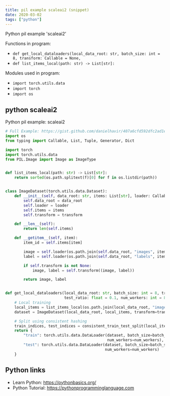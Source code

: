 ```yaml
---
title: pil example scaleai2 (snippet)
date: 2020-03-02
tags: ["python"]
---
```

Python pil example 'scaleai2'

Functions in program: 
* `def get_local_dataloaders(local_data_root: str, batch_size: int = 8, transform: Callable = None,`
* `def list_items_local(path: str) -> List[str]:`

Modules used in program: 
* `import torch.utils.data`
* `import torch`
* `import os`

## python scaleai2

Python pil example: scaleai2

```python
# Full Example: https://gist.github.com/danielhavir/407a6cfd592dfc2ad1e23a1ed3539e07
import os
from typing import Callable, List, Tuple, Generator, Dict

import torch
import torch.utils.data
from PIL.Image import Image as ImageType


def list_items_local(path: str) -> List[str]:
    return sorted(os.path.splitext(f)[0] for f in os.listdir(path))


class ImageDataset(torch.utils.data.Dataset):
    def __init__(self, data_root: str, items: List[str], loader: Callable[[str], ImageType] = pil_loader, transform=None):
        self.data_root = data_root
        self.loader = loader
        self.items = items
        self.transform = transform

    def __len__(self):
        return len(self.items)

    def __getitem__(self, item):
        item_id = self.items[item]

        image = self.loader(os.path.join(self.data_root, "images", item_id + ".jpg"))
        label = self.loader(os.path.join(self.data_root, "labels", item_id + ".png"))

        if self.transform is not None:
            image, label = self.transform((image, label))

        return image, label


def get_local_dataloaders(local_data_root: str, batch_size: int = 8, transform: Callable = None,
                          test_ratio: float = 0.1, num_workers: int = 8) -> Dict[str, torch.utils.data.DataLoader]:
    # Local training
    local_items = list_items_local(os.path.join(local_data_root, "images"))
    dataset = ImageDataset(local_data_root, local_items, transform=transform)

    # Split using consistent hashing
    train_indices, test_indices = consistent_train_test_split(local_items, test_ratio)
    return {
        "train": torch.utils.data.DataLoader(dataset, batch_size=batch_size, sampler=torch.utils.data.SubsetRandomSampler(train_indices),
                                             num_workers=num_workers),
        "test": torch.utils.data.DataLoader(dataset, batch_size=batch_size, sampler=torch.utils.data.SubsetRandomSampler(test_indices),
                                            num_workers=num_workers)
    }


```

## Python links

- Learn Python: https://pythonbasics.org/
- Python Tutorial: https://pythonprogramminglanguage.com
